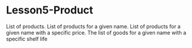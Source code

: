 # Lesson5-Product
List of products. List of products for a given name. List of products for a given name with a specific price. The list of goods for a given name with a specific shelf life
